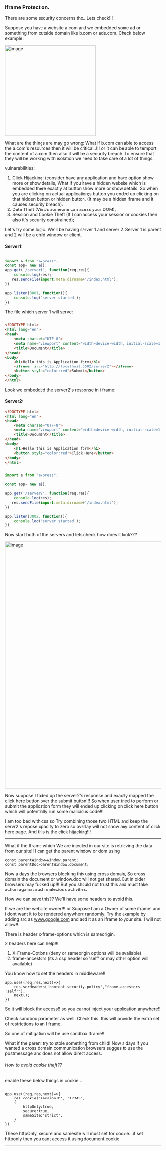 ### Iframe Protection.

There are some security concerns tho...Lets check!!!

Suppose you have a website a.com and we embedded some ad or something from outside domain like b.com or ads.com. Check below example:

<img width="293" alt="image" src="https://github.com/user-attachments/assets/0bc2673a-26b0-44bd-978f-0b22e1939dec">

What are the things are may go wrong:
What if b.com can able to access the a.com's resources then it will be critical..!!! or it can be able to temport the content of a.com then also it will be a security breach. To ensure that they will be working with isolation we need to take care of a lot of things.

vulnarabilities:
1. Click Hijacking: (consider have any application and have option show more or show details, What if you have a hidden website which is embedded there exactly at button show more or show details. So when you are clicking on actual application;s button you ended up clicking on that hidden button or hidden button. (It may be a hidden iframe and it causes security breach).
2. Data Theft (Via Js someone can acess your DOM);
3. Session and Cookie Theft (If I can access your session or cookies then also it's security constrained);


Let's try some logic. We'll be having server 1 and server 2. Server 1 is parent and 2 will be a child window or client.

#### Server1:

```js

import e from "express";
const app= new e();
app.get('/server1', function(req,res){
    console.log(res);
   res.sendFile(import.meta.dirname+'/index.html');
})

app.listen(3001, function(){
    console.log('server started');
})

```
The file which server 1 will serve:

```html

<!DOCTYPE html>
<html lang="en">
<head>
    <meta charset="UTF-8">
    <meta name="viewport" content="width=device-width, initial-scale=1.0">
    <title>Document</title>
</head>
<body>
    <h1>Hello this is Application form</h1>
    <iframe  src="http://localhost:3002/server2"></iframe>
    <button style="color:red">Submit</button>
</body>
</html>

```
Look we embedded the server2's response in i frame:

#### Server2:

```html
<!DOCTYPE html>
<html lang="en">
<head>
    <meta charset="UTF-8">
    <meta name="viewport" content="width=device-width, initial-scale=1.0">
    <title>Document</title>
</head>
<body>
    <h1>Hello this is Application form</h1>
    <button style="color:red">Click Here</button>
</body>
</html>
```

```js

import e from "express";

const app= new e();

app.get('/server2', function(req,res){
    console.log(res);
   res.sendFile(import.meta.dirname+'/index.html');
})

app.listen(3002, function(){
    console.log('server started');
})
```

 Now start both of the servers and lets check how does it look???

 <img width="798" alt="image" src="https://github.com/user-attachments/assets/0ce86cec-4cf9-4449-bbb6-78a06ced8b1f">

 Now suppose I faded up the server2's response and exactly mapped the click here button over the submit button!!! So when user tried to perform or submit the application form they will ended up clicking on click here button which will potentially run some malicious code!!! 

 I am too bad with css so Try combining those two HTML and keep the servr2's repose opacity to zero so overlay will not show any content of click here page. And this is the click hijacking!!!

<hr>

What if the Iframe which We are injected in our site is retrieving the data from our site!! I can get the parent window or dom using

```
const parentWindow=window.parent;
const parentDoc=parentWindow.document;

```

Now a days the browsers blocking this using cross domain, So cross domain the document or window.doc will not get shared. But in older browsers may fucked up!!! But you should not trust this and must take action against such malecious activities.

How we can save this??
We'll have some headers to avoid this.

If we are the website owner!!! or Suppose I am a Owner of some iframe! and i dont want it to be rendered anywhere randomly. Try the example by adding src as www.google.com and add it as an iframe to your site. I will not allow!!.

There is header x-frame-options which is sameorigin. 

2 headers here can help!!!

1. X-Frame-Options (deny or sameorigin options will be available)
2. frame-ancestors (its a csp header so 'self' or may other option will available) 

You know how to set the headers in middleware!!

```
app.use((req,res,next)=>{
    res.serHeaders('content-security-policy',"frame-ancestors 'self'");
    next();
})
```
So it will block the access!! so you cannot inject your application anywhere!! 

Check sandbox parameter as well. <a src="https://developer.mozilla.org/en-US/docs/Web/HTTP/Headers/Content-Security-Policy/sandbox">Check this</a>. this will provide the extra set of restrictions to an I frame. 

So one of mitigation will be use sandbox Iframe!!.

What if the parent try to stole something from child! Now a days if you wanted a cross domain communication browsers sugges to use the postmessage and does not allow direct access. 

###### How to avoid cookie theft??
enable these below things in cookie...

````

qpp.use((req,res,next)=>{
    res.cookie('sessionID', '12345',
    {
        httpOnly:true,
        secure:true,
        sameSite:'strict',
    }      
})

````

These httpOnly, secure and samesite will must set for cookie...if set httponly then you cant access it using document.cookie.

<hr>

